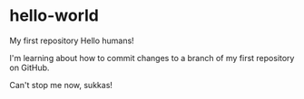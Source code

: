 # hello-world
My first repository
Hello humans!

I'm learning about how to commit changes to a branch of my first repository on GitHub.

Can't stop me now, sukkas!
